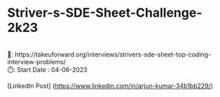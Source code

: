 # Striver-s-SDE-Sheet-Challenge-2k23
<br>
📍: https://takeuforward.org/interviews/strivers-sde-sheet-top-coding-interview-problems/ <br>
⏱️: Start Date : 04-06-2023 <br>


[LinkedIn Post] (https://www.linkedin.com/in/arjun-kumar-34b1bb229/)
